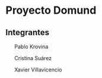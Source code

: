  <h1>Proyecto Domund</h1>
 <h2>Integrantes</h2>
    <ul>Pablo Krovina</ul>
    <ul>Cristina Suárez</ul>
    <ul>Xavier Villavicencio</ul>
